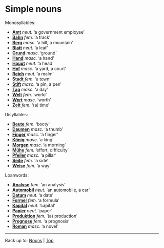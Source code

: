 # Simple nouns

Monosyllables:
- **[Amt](a/am/Amt.md)** *neut.* ‘a government employee’
- **[Bahn](b/ba/Bahn.md)** *fem.* ‘a track’
- **[Berg](b/be/Berg.md)** *masc.* ‘a hill, a mountain’
- **[Blatt](b/bl/Blatt.md)** *neut.* ‘a leaf’
- **[Grund](g/gr/Grund.md)** *masc.* ‘ground’
- **[Hand](h/ha/Hand.md)** *masc.* ‘a hand’
- **[Haupt](h/ha/Haupt.md)** *neut.* ‘a head’
- **[Hof](h/ho/Hof.md)** *masc.* ‘a yard, a court’
- **[Reich](r/re/Reich.md)** *neut.* ‘a realm’
- **[Stadt](s/st/Stadt.md)** *fem.* ‘a town’
- **[Stift](s/st/Stift.md)** *masc.* ‘a pin, a pen’
- **[Tag](t/ta/Tag.md)** *masc.* ‘a day’
- **[Welt](w/we/Welt.md)** *fem.* ‘world’
- **[Wert](w/we/Wert.md)** *masc.* ‘worth’
- **[Zeit](z/ze/Zeit.md)** *fem.* ‘(a) time’

Disyllables:
- **[Beute](b/be/Beute.md)** *fem.* ‘booty’
- **[Daumen](d/da/Daumen.md)** *masc.* ‘a thumb’
- **[Finger](f/fi/Finger.md)** *masc.* ‘a finger’
- **[König](k/koe/Koenig.md)** *masc.* ‘a king’
- **[Morgen](m/mo/Morgen.md)** *masc.* ‘a morning’
- **[Mühe](m/mue/Muehe.md)** *fem.* ‘effort, difficulty’
- **[Pfeiler](p/pf/Pfeiler.md)** *masc.* ‘a pillar’
- **[Seite](s/se/Seite.md)** *fem.* ‘a side’
- **[Weise](w/we/Weise.md)** *fem.* ‘a way’

Loanwords:
- **[Analyse](a/an/Analyse.md)** *fem.* ‘an analysis’
- **[Automobil](a/au/Automobil.md)** *neut.* ‘an automobile, a car’
- **[Datum](d/da/Datum.md)** *neut.* ‘a date’
- **[Formel](f/fo/Formel.md)** *fem.* ‘a formula’
- **[Kapital](k/ka/Kapital.md)** *neut.* ‘capital’
- **[Papier](p/pa/Papier.md)** *neut.* ‘paper’
- **[Produktion](p/pr/Produktion.md)** *fem.* ‘(a) production’
- **[Prognose](p/pr/Prognose.md)** *fem.* ‘a prognosis’
- **[Roman](r/ro/Roman.md)** *masc.* ‘a novel’

----

Back up to: [Nouns](index.md) | [Top](../index.md)
